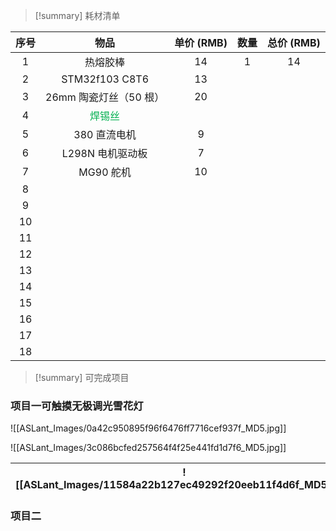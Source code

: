 > [!summary] 耗材清单

| 序号  |                物品                | 单价 (RMB) | 数量  | 总价 (RMB) |
| :-: | :------------------------------: | :------: | :-: | :------: |
|  1  |               热熔胶棒               |    14    |  1  |    14    |
|  2  |          STM32f103 C8T6          |    13    |     |          |
|  3  |         26mm 陶瓷灯丝（50 根）          |    20    |     |          |
|  4  | <font color="#00b050">焊锡丝</font> |          |     |          |
|  5  |             380 直流电机             |    9     |     |          |
|  6  |           L298N 电机驱动板            |    7     |     |          |
|  7  |             MG90 舵机              |    10    |     |          |
|  8  |                                  |          |     |          |
|  9  |                                  |          |     |          |
| 10  |                                  |          |     |          |
| 11  |                                  |          |     |          |
| 12  |                                  |          |     |          |
| 13  |                                  |          |     |          |
| 14  |                                  |          |     |          |
| 15  |                                  |          |     |          |
| 16  |                                  |          |     |          |
| 17  |                                  |          |     |          |
| 18  |                                  |          |     |          |

> [!summary] 可完成项目
> 

### 项目一可触摸无极调光雪花灯

![[ASLant_Images/0a42c950895f96f6476ff7716cef937f_MD5.jpg]]

![[ASLant_Images/3c086bcfed257564f4f25e441fd1d7f6_MD5.jpg]]

| ![[ASLant_Images/11584a22b127ec49292f20eeb11f4d6f_MD5.jpg]]<br> | ![[ASLant_Images/75362c067e70149b39530d8df236731c_MD5.jpg]]<br> |
| ----------------------------------------------------------------------------------- | ----------------------------------------------------------------------------------- |

### 项目二

